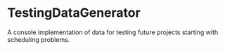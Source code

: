 # TestingDataGenerator
 A console implementation of data for testing future projects starting with scheduling problems.
